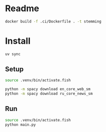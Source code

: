 # Readme


```bash
docker build -f .ci/Dockerfile . -t stemming 
```

# Install

```bash 
uv sync
```

## Setup

```bash
source .venv/bin/activate.fish

python -m spacy download en_core_web_sm
python -m spacy download ru_core_news_sm
```

## Run

```bash
source .venv/bin/activate.fish
python main.py 
```